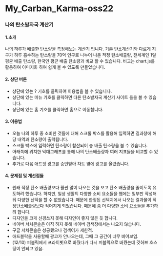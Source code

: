 # My_Carban_Karma-oss22
### 나의 탄소발자국 계산기

#### 1.소개 
나의 하루가 배출한 탄소량을 측정해보는 계산기 입니다.
기존 탄소계산기와 다르게 지구가 하루 흡수하는 탄소량을 70억 인구로 나누어 나온 적정 탄소배출량, 전세계인 1일 평균 배출 탄소량, 한국인 평균 배출 탄소량과 비교 할 수 있습니다.
비교는 chart.js를 활용하여 이미지화 하여 쉽게 볼 수 있도록 만들었습니다.

#### 2. 상단 버튼
- 상단에 있는 ? 기호를 클릭하여 이용법을 볼 수 있습니다.
- 상단에 있는 메뉴 기호를 클릭하면 다른 탄소발자국 계산기 사이트 들을 볼 수 있습니다.
- 상단에 있는 홈 기호를 클릭하면 홈으로 이동합니다.

#### 3. 이용법
- 오늘 나의 하루 중 소비한 것들에 대해 스크롤 박스를 활용해 입력하면 결과창에 해당 내역과 탄소량이 출력됩니다.
- 스크롤 박스에 입력하면 탄소량이 합산되어 총 배출 탄소량을 볼 수 있습니다.
- 아래쪽에 위치한 막대그래프를 통해 나의 탄소배출량과 여러 지표들을 비교할 수 있습니다.
- 추가로 다음 애드핏 광고를 승인받아 차트 옆에 광고를 올렸습니다.

#### 4. 문제점 및 개선점들
- 원래 적정 탄소 배출량보다 훨씬 많이 나오는 것을 보고 탄소 배출량을 줄이도록 유도하려 했습니다. 하지만, 일상 생활의 다양한 소비 요소들을 웹에는 일부만 작성해둬 다양한 선택을 할 수 없었습니다. 때문에 한정된 선택지에서 나오는 결과물이 적정탄소배출량보다 적어지게 되었습니다. 때문에 좀 더 다양한 소비 요소들을 추가하려 합니다.
- 디자인을 크게 신경쓰지 못해 디자인이 좋지 않은 듯 합니다.
- 네이버 서치콘솔은 아직 하지 못해 네이버 검색창에서는 나오지 않습니다.
- 구글 서치콘솔은 성공했으나 검색어가 제한적.
- 애드블락을 사용할때 광고가 안나오는데, 그때 그 공간이 너무 비어보임.
- (12/10) 퍼블릭에서 프라이빗으로 바꿨다가 다시 퍼블릭으로 바꿨는데 깃허브 호스팅이 안되고 있음.
